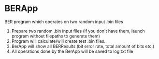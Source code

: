 # BERApp
BER program which operates on two random input .bin files
1. Prepare two random .bin input files (if you don't have them, launch program without filepaths to generate them)
2. Program will calculate/will create test .bin files.
3. BerApp will show all BERResults (bit error rate, total amount of bits etc.)
4. All operations done by the BerApp will be saved to log.txt file
